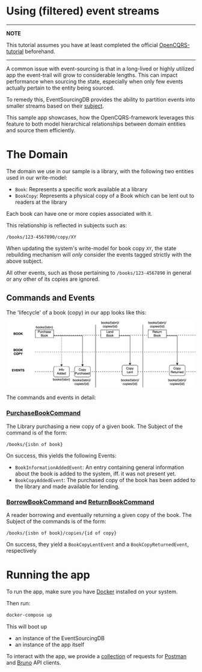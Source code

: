 
# Using (filtered) event streams

---
**NOTE**

This tutorial assumes you have at least completed the official [OpenCQRS-tutorial](https://docs.opencqrs.com/tutorials/) beforehand.

---

A common issue with event-sourcing is that in a long-lived or highly utilized app the event-trail will grow to considerable lengths. This can impact performance when sourcing the state, especially when only few events actually pertain to the entity being sourced.

To remedy this, EventSourcingDB provides the ability to partition events into smaller streams based on their [subject](https://docs.eventsourcingdb.io/fundamentals/subjects/).

This sample app showcases, how the OpenCQRS-framework leverages this feature to both model hierarchical relationships between domain entities and source them efficiently.

# The Domain

The domain we use in our sample is a library, with the following two entities used in our write-model:

- `Book`: Represents a specific work available at a library
- `BookCopy`: Represents a physical copy of a Book which can be lent out to readers at the library

Each book can have one or more copies associated with it.

This relationship is reflected in subjects such as:

```
/books/123-4567890/copy/XY
```

When updating the system's write-model for book copy `XY`, the state rebuilding mechanism will *only* consider the events tagged strictly with the above subject.

All other events, such as those pertaining to `/books/123-4567890` in general or any other of its copies are ignored.

## Commands and Events

The 'lifecycle' of a book (copy) in our app looks like this:

![](diagramms/book-lifecycle.svg)

The commands and events in detail:

### [PurchaseBookCommand](src/main/java/com/example/cqrs/domain/api/purchasing/PurchaseBookCommand.java)

The Library purchasing a new copy of a given book. The Subject of the command is of the form:

```
/books/{isbn of book}
```

On success, this yields the following Events:

- `BookInformationAddedEvent`: An entry containing general information about the book is added to the system, iff. it was not present yet.
- `BookCopyAddedEvent`: The purchased copy of the book has been added to the library and made available for lending.

### [BorrowBookCommand](src/main/java/com/example/cqrs/domain/api/borrowing/LendBookCommand.java) and [ReturnBookCommand](src/main/java/com/example/cqrs/domain/api/returning/ReturnBookCommand.java)

A reader borrowing and eventually returning a given copy of the book. The Subject of the commands is of the form:

```
/books/{isbn of book}/copies/{id of copy}
```

On success, they yield a `BookCopyLentEvent` and a `BookCopyReturnedEvent`, respectively

# Running the app

To run the app, make sure you have [Docker](https://www.docker.com/) installed on your system.

Then run:

```bash
docker-compose up
```

This will boot up

- an instance of the EventSourcingDB
- an instance of the app itself

To interact with the app, we provide a [collection](clients) of requests for [Postman](https://www.postman.com/) and [Bruno](https://www.usebruno.com/) API clients.
